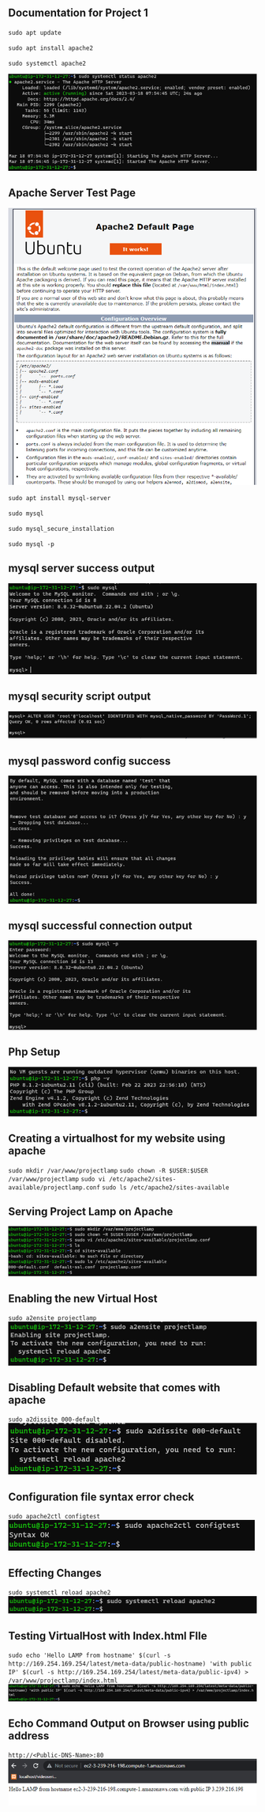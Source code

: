 ## Documentation for Project 1

`sudo apt update`

`sudo apt install apache2`

`sudo systemctl apache2`

![apache-server-success](./Images/apache_server_success.png)

## Apache Server Test Page
![apache-server-Test-Page](./Images/apache_server_test_page.png)

`sudo apt install mysql-server`

`sudo mysql`

`sudo mysql_secure_installation`

`sudo mysql -p`
## mysql server success output
![mysql-server-success-Page](./Images/mysql_installation_success.png)

## mysql security script output
![security-script-for-mysql](./Images/mysql_security_script.png)

## mysql password config success
![successful-mysql-password-config-output](./Images/mysql_password_config_success.png)

## mysql successful connection output
![mysql-connection-successful](./Images/mysql_successful_connection.png)

## Php Setup
![php-php-mysql-libapache2-mod-php](./Images/Php_Success.png)

## Creating a virtualhost for my website using apache
`sudo mkdir /var/www/projectlamp`
`sudo chown -R $USER:$USER /var/www/projectlamp`
`sudo vi /etc/apache2/sites-available/projectlamp.conf`
`sudo ls /etc/apache2/sites-available`
## Serving Project Lamp on Apache
![projectlamp_served_on_apache](./Images/Apache_virtual_host.png)
## Enabling the new Virtual Host
`sudo a2ensite projectlamp`
![enabling_new_virtualhost](./Images/enabling_projectlamp_on_virtualhost.png)

## Disabling Default website that comes with apache
`sudo a2dissite 000-default`
![enabling_new_virtualhost](./Images/disabling_apache_default_website_config.png)

## Configuration file syntax error check
`sudo apache2ctl configtest`
![syntax_error_check](./Images/config_file_syntax_error_check.png)

## Effecting Changes
`sudo systemctl reload apache2`
![Effecting_changes](./Images/effecting_changes.png)

## Testing VirtualHost with Index.html FIle
`sudo echo 'Hello LAMP from hostname' $(curl -s http://169.254.169.254/latest/meta-data/public-hostname) 'with public IP' $(curl -s http://169.254.169.254/latest/meta-data/public-ipv4) > /var/www/projectlamp/index.html`
![Effecting_changes](./Images/index.html_file.png)

## Echo Command Output on Browser using public address
`http://<Public-DNS-Name>:80`
![Echo_command_output](./Images/index.html_file_echo_command_output.png)